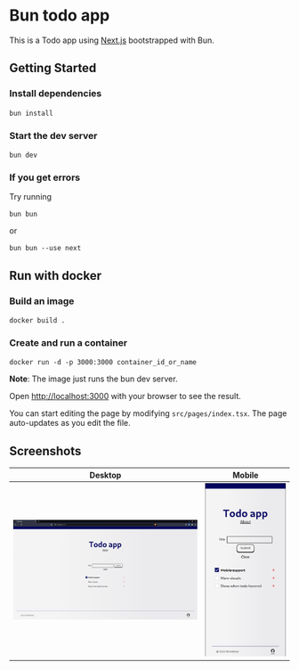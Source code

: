 # Bun todo app

This is a Todo app using [Next.js](https://nextjs.org/) bootstrapped with Bun.

## Getting Started

### Install dependencies

```
bun install
```

### Start the dev server

```
bun dev
```

### If you get errors

Try running

```
bun bun
```

or

```
bun bun --use next
```

## Run with docker

### Build an image

```
docker build .
```

### Create and run a container

```
docker run -d -p 3000:3000 container_id_or_name
```

**Note**: The image just runs the bun dev server.

Open [http://localhost:3000](http://localhost:3000) with your browser to see the result.

You can start editing the page by modifying `src/pages/index.tsx`. The page auto-updates as you edit the file.

## Screenshots

|                Desktop                |                 Mobile                  |
| :-----------------------------------: | :-------------------------------------: |
| ![screenshot](/assets/screenshot.png) | ![screenshot2](/assets/screenshot2.png) |
